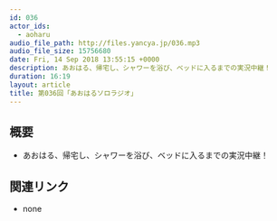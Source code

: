 ```yaml
---
id: 036
actor_ids:
  - aoharu
audio_file_path: http://files.yancya.jp/036.mp3
audio_file_size: 15756680
date: Fri, 14 Sep 2018 13:55:15 +0000
description: あおはる、帰宅し、シャワーを浴び、ベッドに入るまでの実況中継！
duration: 16:19
layout: article
title: 第036回「あおはるソロラジオ」
---
```

## 概要

* あおはる、帰宅し、シャワーを浴び、ベッドに入るまでの実況中継！

## 関連リンク

* none
